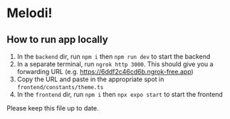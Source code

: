# Melodi!

## How to run app locally 
1. In the `backend` dir, run `npm i` then `npm run dev` to start the backend
2. In a separate terminal, run `ngrok http 3000`. This should give you a forwarding URL (e.g. https://6ddf2c46cd6b.ngrok-free.app)
3. Copy the URL and paste in the appropriate spot in `frontend/constants/theme.ts`
4. In the `frontend` dir, run `npm i` then `npx expo start` to start the frontend

Please keep this file up to date.

